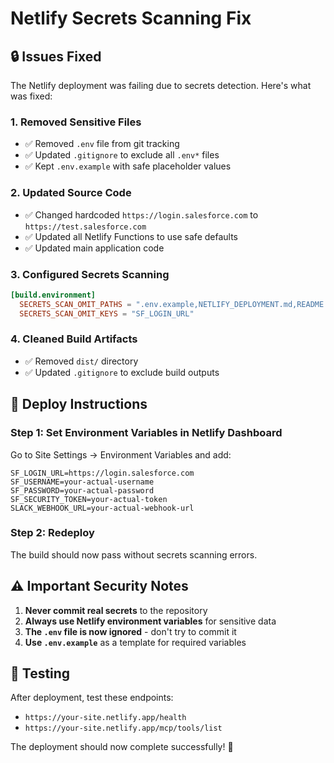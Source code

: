 # Netlify Secrets Scanning Fix

## 🔒 **Issues Fixed**

The Netlify deployment was failing due to secrets detection. Here's what was fixed:

### 1. **Removed Sensitive Files**
- ✅ Removed `.env` file from git tracking
- ✅ Updated `.gitignore` to exclude all `.env*` files
- ✅ Kept `.env.example` with safe placeholder values

### 2. **Updated Source Code**
- ✅ Changed hardcoded `https://login.salesforce.com` to `https://test.salesforce.com`
- ✅ Updated all Netlify Functions to use safe defaults
- ✅ Updated main application code

### 3. **Configured Secrets Scanning**
```toml
[build.environment]
  SECRETS_SCAN_OMIT_PATHS = ".env.example,NETLIFY_DEPLOYMENT.md,README.md,sfdx-project.json,dist/"
  SECRETS_SCAN_OMIT_KEYS = "SF_LOGIN_URL"
```

### 4. **Cleaned Build Artifacts**
- ✅ Removed `dist/` directory
- ✅ Updated `.gitignore` to exclude build outputs

## 🚀 **Deploy Instructions**

### Step 1: Set Environment Variables in Netlify Dashboard
Go to Site Settings → Environment Variables and add:
```
SF_LOGIN_URL=https://login.salesforce.com
SF_USERNAME=your-actual-username
SF_PASSWORD=your-actual-password
SF_SECURITY_TOKEN=your-actual-token
SLACK_WEBHOOK_URL=your-actual-webhook-url
```

### Step 2: Redeploy
The build should now pass without secrets scanning errors.

## ⚠️ **Important Security Notes**

1. **Never commit real secrets** to the repository
2. **Always use Netlify environment variables** for sensitive data
3. **The `.env` file is now ignored** - don't try to commit it
4. **Use `.env.example`** as a template for required variables

## 🧪 **Testing**

After deployment, test these endpoints:
- `https://your-site.netlify.app/health`
- `https://your-site.netlify.app/mcp/tools/list`

The deployment should now complete successfully! 🎉